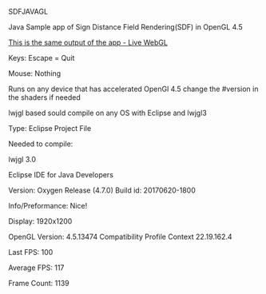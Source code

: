 SDFJAVAGL


Java Sample app of Sign Distance Field Rendering(SDF) in OpenGL 4.5

[This is the same output of the app - Live WebGL](https://www.vectorgenesis.net)

Keys: Escape = Quit

Mouse: Nothing

Runs on any device that has accelerated OpenGl 4.5 change the #version in the shaders if needed

lwjgl based sould compile on any OS with Eclipse and lwjgl3

Type: Eclipse Project File

Needed to compile:

lwjgl 3.0

Eclipse IDE for Java Developers

Version: Oxygen Release (4.7.0) Build id: 20170620-1800



Info/Preformance: Nice!

Display: 1920x1200

OpenGL Version: 4.5.13474 Compatibility Profile Context 22.19.162.4

Last FPS: 100

Average FPS: 117

Frame Count: 1139
